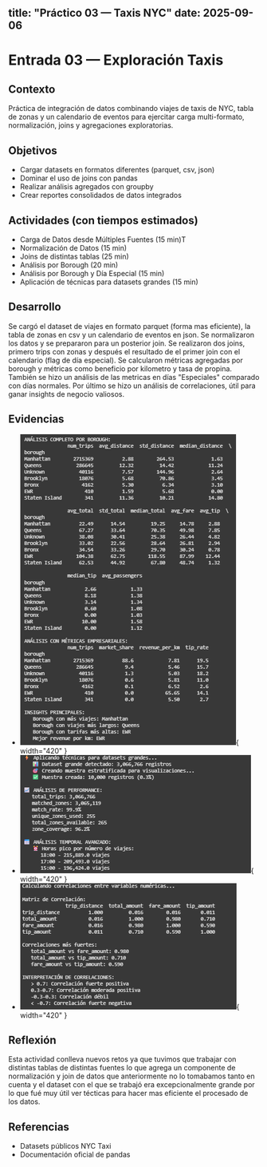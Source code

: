 title: "Práctico 03 — Taxis NYC"
date: 2025-09-06
---

# Entrada 03 — Exploración Taxis

## Contexto
Práctica de integración de datos combinando viajes de taxis de NYC, tabla de zonas y un calendario de eventos para ejercitar carga multi-formato, normalización, joins y agregaciones exploratorias.

## Objetivos
- Cargar datasets en formatos diferentes (parquet, csv, json)
- Dominar el uso de joins con pandas
- Realizar análisis agregados con groupby
- Crear reportes consolidados de datos integrados


## Actividades (con tiempos estimados)
- Carga de Datos desde Múltiples Fuentes (15 min)T
- Normalización de Datos (15 min)
- Joins de distintas tablas (25 min)
- Análisis por Borough  (20 min)
- Análisis por Borough y Día Especial  (15 min)
- Aplicación de técnicas para datasets grandes (15 min)

## Desarrollo
Se cargó el dataset de viajes en formato parquet (forma mas eficiente), la tabla de zonas en csv y un calendario de eventos en json. Se normalizaron los datos y se prepararon para un posterior join. Se realizaron dos joins, primero trips con zonas  y después el resultado de el primer join con el calendario (flag de día especial). Se calcularon métricas agregadas por borough y métricas como beneficio por kilometro y tasa de propina. También se hizo un análisis de las metricas en días "Especiales" comparado con días normales. Por último se hizo un análisis de correlaciones, útil para ganar insights de negocio valiosos.

## Evidencias
- ![Análisis por borough](../assets/analisisPorBoroughE3.png){ width="420" }
- ![Técnicas para manejar datasets grandes](../assets/tecnicasDatasetE3.png){ width="420" }
- ![Matriz de correlaciones](../assets/matrizCorrelacionesE3.png){ width="420" }

## Reflexión
Esta actividad conlleva nuevos retos ya que tuvimos que trabajar con distintas tablas de distintas fuentes lo que agrega un componente de normalización y join de datos que anteriormente no lo tomabamos tanto en cuenta y el dataset con el que se trabajó era excepcionalmente grande por lo que fué muy útil ver técticas para hacer mas eficiente el procesado de los datos.

## Referencias
- Datasets públicos NYC Taxi
- Documentación oficial de pandas
